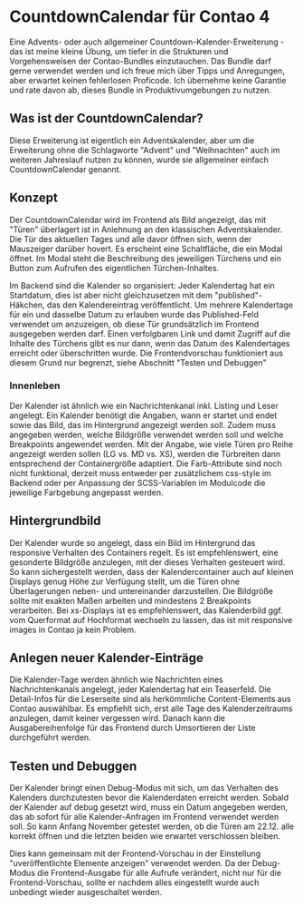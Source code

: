 # CountdownCalendar für Contao 4

Eine Advents- oder auch allgemeiner Countdown-Kalender-Erweiterung - das ist  meine kleine Übung, um tiefer in die Strukturen und Vorgehensweisen der Contao-Bundles einzutauchen. Das Bundle darf gerne verwendet werden und ich freue mich über Tipps und Anregungen, aber erwartet keinen fehlerlosen Proficode. Ich übernehme keine Garantie und rate davon ab, dieses Bundle in Produktivumgebungen zu nutzen. 



## Was ist der CountdownCalendar?

Diese Erweiterung ist eigentlich ein Adventskalender, aber um die Erweiterung ohne die Schlagworte "Advent" und "Weihnachten" auch im weiteren Jahreslauf nutzen zu können, wurde sie allgemeiner einfach CountdownCalendar genannt. 

## Konzept

Der CountdownCalendar wird im Frontend als Bild angezeigt, das mit "Türen" überlagert ist in Anlehnung an den klassischen Adventskalender. Die Tür des aktuellen Tages und alle davor öffnen sich, wenn der Mauszeiger darüber hovert. 
Es erscheint eine Schaltfläche, die ein Modal öffnet. Im Modal steht die Beschreibung des jeweiligen Türchens und ein Button zum Aufrufen des eigentlichen Türchen-Inhaltes. 

Im Backend sind die Kalender so organisiert:
Jeder Kalendertag hat ein Startdatum, dies ist aber nicht gleichzusetzen mit dem "published"-Häkchen, das den Kalendereintrag veröffentlicht. Um mehrere Kalendertage für ein und dasselbe Datum zu erlauben wurde das Published-Feld verwendet um anzuzeigen, ob diese Tür grundsätzlich im Frontend ausgegeben werden darf. Einen verfolgbaren Link und damit Zugriff auf die Inhalte des Türchens gibt es nur dann, wenn das Datum des Kalendertages erreicht oder überschritten wurde. Die Frontendvorschau funktioniert aus diesem Grund nur begrenzt, siehe Abschnitt "Testen und Debuggen"

### Innenleben

Der Kalender ist ähnlich wie ein Nachrichtenkanal inkl. Listing und Leser angelegt. 
Ein Kalender benötigt die Angaben, wann er startet und endet sowie das Bild, das im Hintergrund angezeigt werden soll. Zudem muss angegeben werden, welche Bildgröße verwendet werden soll und welche Breakpoints angewendet werden. 
Mit der Angabe, wie viele Türen pro Reihe angezeigt werden sollen (LG vs.  MD vs. XS), werden die Türbreiten dann entsprechend der Containergröße adaptiert. 
Die Farb-Attribute sind noch nicht funktional, derzeit muss entweder per zusätzlichem css-style im Backend oder per Anpassung der SCSS-Variablen im Modulcode die jeweilige Farbgebung angepasst werden. 

## Hintergrundbild

Der Kalender wurde so angelegt, dass ein Bild im Hintergrund das responsive Verhalten des Containers regelt. Es ist empfehlenswert, eine gesonderte Bildgröße anzulegen, mit der dieses Verhalten gesteuert wird. So kann sichergestellt
werden, dass der Kalendercontainer auch auf kleinen Displays genug Höhe zur Verfügung stellt, um die Türen ohne Überlagerungen neben- und untereinander darzustellen. 
Die Bildgröße sollte mit exakten Maßen arbeiten und mindestens 2 Breakpoints verarbeiten. Bei xs-Displays ist es empfehlenswert, das Kalenderbild ggf. vom Querformat auf Hochformat wechseln zu lassen, das ist mit responsive images in Contao ja kein Problem. 

## Anlegen neuer Kalender-Einträge

Die Kalender-Tage werden ähnlich wie Nachrichten eines Nachrichtenkanals angelegt, jeder Kalendertag hat ein Teaserfeld. Die Detail-Infos für die Leserseite sind als herkömmliche Content-Elements aus Contao auswählbar. 
Es empfiehlt sich, erst alle Tage des Kalenderzeitraums anzulegen, damit keiner vergessen wird. Danach kann die Ausgabereihenfolge für das Frontend durch Umsortieren der Liste durchgeführt werden. 


## Testen und Debuggen 

Der Kalender bringt einen Debug-Modus mit sich, um das Verhalten des Kalenders durchzutesten bevor die Kalenderdaten erreicht werden. 
Sobald der Kalender auf debug gesetzt wird, muss ein Datum angegeben werden, das ab sofort für alle Kalender-Anfragen im Frontend verwendet werden soll. So kann Anfang November getestet werden, ob die Türen am 22.12. alle korrekt öffnen und die letzten beiden wie erwartet verschlossen bleiben. 

Dies kann gemeinsam mit der Frontend-Vorschau in der Einstellung "uveröffentlichte Elemente anzeigen" verwendet werden.
Da der Debug-Modus die Frontend-Ausgabe für alle Aufrufe verändert, nicht nur für die Frontend-Vorschau, sollte er nachdem alles eingestellt wurde auch unbedingt wieder ausgeschaltet werden.




